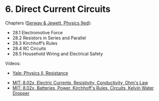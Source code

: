 # 6. Direct Current Circuits

Chapters ([Serway & Jewett, Physics 9ed](https://annas-archive.org/md5/076b2e7e2084a32914bcb8ca29d04f4d)):
- 28.1 Electromotive Force
- 28.2 Resistors in Series and Parallel
- 28.3 Kirchhoff’s Rules
- 28.4 RC Circuits
- 28.5 Household Wiring and Electrical Safety

Videos:
- [Yale: Physics II, Resistance](https://www.youtube.com/watch?v=BvHqgbIVulc&list=PLD07B2225BB40E582)
<!---->
- [MIT: 8.02x, Electric Currents, Resistivity, Conductivity, Ohm's Law](https://www.youtube.com/watch?v=PJqOaHBgr30&list=PLyQSN7X0ro2314mKyUiOILaOC2hk6Pc3j)
- [MIT: 8.02x, Batteries, Power, Kirchhoff's Rules, Circuits, Kelvin Water Dropper](https://www.youtube.com/watch?v=ViwSDL657L4&list=PLyQSN7X0ro2314mKyUiOILaOC2hk6Pc3j)